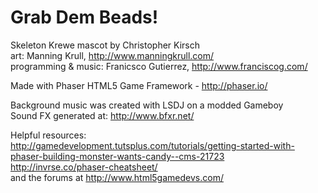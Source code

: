 

# Grab Dem Beads!

Skeleton Krewe mascot by Christopher Kirsch   
art: Manning Krull, http://www.manningkrull.com/  
programming & music: Franicsco Gutierrez, http://www.franciscog.com/  
  
Made with Phaser HTML5 Game Framework - http://phaser.io/  

Background music was created with LSDJ on a modded Gameboy  
Sound FX generated at: http://www.bfxr.net/  

Helpful resources:  
http://gamedevelopment.tutsplus.com/tutorials/getting-started-with-phaser-building-monster-wants-candy--cms-21723  
http://invrse.co/phaser-cheatsheet/  
and the forums at http://www.html5gamedevs.com/
